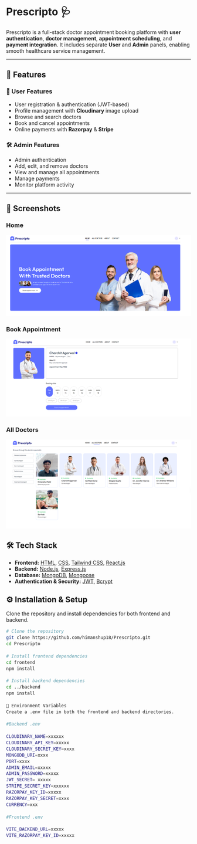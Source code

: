 # Prescripto 🩺

Prescripto is a full-stack doctor appointment booking platform with **user authentication**, **doctor management**, **appointment scheduling**, and **payment integration**. It includes separate **User** and **Admin** panels, enabling smooth healthcare service management.

---

## 🚀 Features

### 👤 User Features
- User registration & authentication (JWT-based)
- Profile management with **Cloudinary** image upload
- Browse and search doctors
- Book and cancel appointments
- Online payments with **Razorpay** & **Stripe**

### 🛠 Admin Features
- Admin authentication
- Add, edit, and remove doctors
- View and manage all appointments
- Manage payments
- Monitor platform activity

---

## 📸 Screenshots

### **Home**
![Home](Home.png)

### **Book Appointment**
![Book Appointment](BookAppointment.png)

### **All Doctors**
![All Doctors](Doctors.png)


## 🛠 Tech Stack

- **Frontend:** [HTML](https://developer.mozilla.org/en-US/docs/Web/HTML), [CSS](https://developer.mozilla.org/en-US/docs/Web/CSS), [Tailwind CSS](https://tailwindcss.com/), [React.js](https://react.dev/)  
- **Backend:** [Node.js](https://nodejs.org/), [Express.js](https://expressjs.com/)  
- **Database:** [MongoDB](https://www.mongodb.com/), [Mongoose](https://mongoosejs.com/)  
- **Authentication & Security:** [JWT](https://jwt.io/), [Bcrypt](https://github.com/kelektiv/node.bcrypt.js/)


## ⚙️ Installation & Setup

Clone the repository and install dependencies for both frontend and backend.

```bash
# Clone the repository
git clone https://github.com/himanshup18/Prescripto.git
cd Prescripto

# Install frontend dependencies
cd frontend
npm install

# Install backend dependencies
cd ../backend
npm install

🔑 Environment Variables
Create a .env file in both the frontend and backend directories.

#Backend .env

CLOUDINARY_NAME=xxxxxx
CLOUDINARY_API_KEY=xxxxx
CLOUDINARY_SECRET_KEY=xxxx
MONGODB_URI=xxxx
PORT=xxxx
ADMIN_EMAIL=xxxxx
ADMIN_PASSWORD=xxxxx
JWT_SECRET= xxxxx
STRIPE_SECRET_KEY=xxxxxx
RAZORPAY_KEY_ID=xxxxx
RAZORPAY_KEY_SECRET=xxxx
CURRENCY=xxx

#Frontend .env

VITE_BACKEND_URL=xxxxx
VITE_RAZORPAY_KEY_ID=xxxxx

